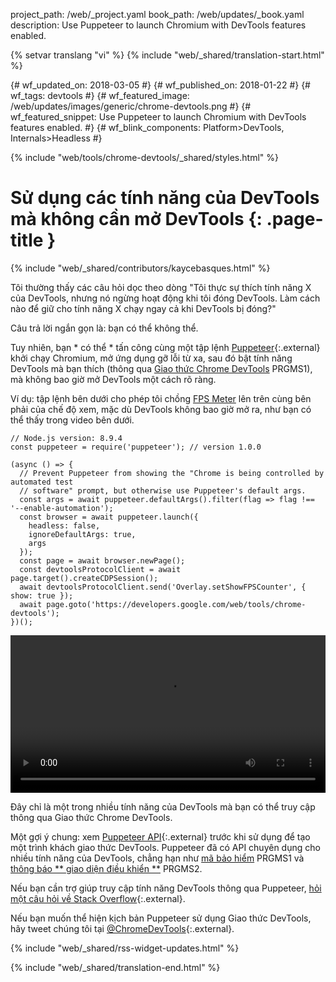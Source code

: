 project_path: /web/_project.yaml
book_path: /web/updates/_book.yaml
description: Use Puppeteer to launch Chromium with DevTools features enabled.

{% setvar translang "vi" %}
{% include "web/_shared/translation-start.html" %}

{# wf_updated_on: 2018-03-05 #}
{# wf_published_on: 2018-01-22 #}
{# wf_tags: devtools #}
{# wf_featured_image: /web/updates/images/generic/chrome-devtools.png #}
{# wf_featured_snippet: Use Puppeteer to launch Chromium with DevTools features enabled. #}
{# wf_blink_components: Platform>DevTools, Internals>Headless #}

{% include "web/tools/chrome-devtools/_shared/styles.html" %}

# Sử dụng các tính năng của DevTools mà không cần mở DevTools {: .page-title }

{% include "web/_shared/contributors/kaycebasques.html" %}

Tôi thường thấy các câu hỏi dọc theo dòng "Tôi thực sự thích tính năng X của DevTools, nhưng nó ngừng hoạt động khi tôi đóng DevTools. Làm cách nào để giữ cho tính năng X chạy ngay cả khi DevTools bị đóng?"

Câu trả lời ngắn gọn là: bạn có thể không thể.

Tuy nhiên, bạn * có thể * tấn công cùng một tập lệnh [Puppeteer][puppeteer]{:.external} khởi chạy Chromium, mở ứng dụng gỡ lỗi từ xa, sau đó bật tính năng DevTools mà bạn thích (thông qua [Giao thức Chrome DevTools][CDP] PRGMS1), mà không bao giờ mở DevTools một cách rõ ràng.

[puppeteer]: https://github.com/GoogleChrome/puppeteer
[CDP]: https://chromedevtools.github.io/devtools-protocol/

Ví dụ: tập lệnh bên dưới cho phép tôi chồng [FPS Meter][FPS] lên trên cùng bên phải của chế độ xem, mặc dù DevTools không bao giờ mở ra, như bạn có thể thấy trong video bên dưới.

[FPS]: /web/tools/chrome-devtools/evaluate-performance/reference#fps-meter

    // Node.js version: 8.9.4
    const puppeteer = require('puppeteer'); // version 1.0.0

    (async () => {
      // Prevent Puppeteer from showing the "Chrome is being controlled by automated test
      // software" prompt, but otherwise use Puppeteer's default args.
      const args = await puppeteer.defaultArgs().filter(flag => flag !== '--enable-automation');
      const browser = await puppeteer.launch({
        headless: false,
        ignoreDefaultArgs: true,
        args
      });
      const page = await browser.newPage();
      const devtoolsProtocolClient = await page.target().createCDPSession();
      await devtoolsProtocolClient.send('Overlay.setShowFPSCounter', { show: true });
      await page.goto('https://developers.google.com/web/tools/chrome-devtools');
    })();

<style>  video { width: 100%; } </style>

<video controls>  <source src="https://storage.googleapis.com/webfundamentals-assets/updates/2018/01/devtools.mp4"> </video>

Đây chỉ là một trong nhiều tính năng của DevTools mà bạn có thể truy cập thông qua Giao thức Chrome DevTools.

Một gợi ý chung: xem [Puppeteer API][API]{:.external} trước khi sử dụng để tạo một trình khách giao thức DevTools. Puppeteer đã có API chuyên dụng cho nhiều tính năng của DevTools, chẳng hạn như [mã bảo hiểm][coverage] PRGMS1 và [thông báo ** giao diện điều khiển **][console] PRGMS2.

[API]: https://github.com/GoogleChrome/puppeteer/blob/master/docs/api.md
[coverage]: https://github.com/GoogleChrome/puppeteer/blob/master/docs/api.md#class-coverage
[console]: https://github.com/GoogleChrome/puppeteer/blob/master/docs/api.md#event-console

Nếu bạn cần trợ giúp truy cập tính năng DevTools thông qua Puppeteer, [hỏi một câu hỏi về Stack Overflow][SO]{:.external}.

Nếu bạn muốn thể hiện kịch bản Puppeteer sử dụng Giao thức DevTools, hãy tweet chúng tôi tại [@ChromeDevTools][twitter]{:.external}.

[SO]: https://stackoverflow.com/questions/ask?tags=google-chrome-devtools,puppeteer
[twitter]: https://twitter.com/chromedevtools

{% include "web/_shared/rss-widget-updates.html" %}

{% include "web/_shared/translation-end.html" %}